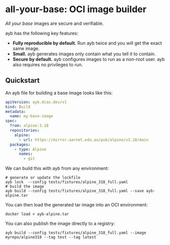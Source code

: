 # all-your-base: OCI image builder

*All your base* images are secure and verifiable.

ayb has the following key features:
* **Fully reproducible by default.** Run ayb twice and you will get the exact same image.
* **Small.** ayb generates images only contain what you tell it to contain.
* **Secure by default.** ayb configures images to run as a non-root user. ayb also requires no privileges to run.

## Quickstart

An ayb file for building a base image looks like this:

```yaml
apiVersion: ayb.dcas.dev/v1
kind: Build
metadata:
  name: my-base-image
spec:
  from: alpine:3.18
  repositories:
    alpine:
      - url: https://mirror.aarnet.edu.au/pub/alpine/v3.18/main
  packages:
    - type: Alpine
      names:
        - git
```

We can build this with ayb from any environment:

```shell
# generate or update the lockfile
ayb lock  --config tests/fixtures/alpine_318_full.yaml
# build the image
ayb build --config tests/fixtures/alpine_318_full.yaml --save ayb-alpine.tar
```
You can then load the generated tar image into an OCI environment:

```shell
docker load < ayb-alpine.tar
```

You can also publish the image directly to a registry:

```shell
ayb build --config tests/fixtures/alpine_318_full.yaml --image myrepo/alpine318 --tag test --tag latest
```